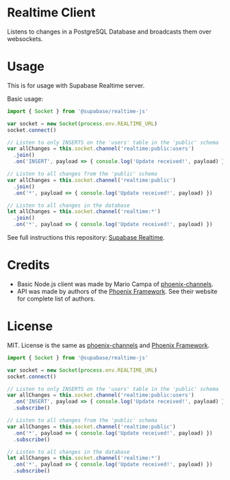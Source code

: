 # Realtime Client

Listens to changes in a PostgreSQL Database and broadcasts them over websockets.

# Usage

This is for usage with Supabase Realtime server.

Basic usage:

```js
import { Socket } from '@supabase/realtime-js'

var socket = new Socket(process.env.REALTIME_URL)
socket.connect()

// Listen to only INSERTS on the 'users' table in the 'public' schema
var allChanges = this.socket.channel('realtime:public:users')
  .join()
  .on('INSERT', payload => { console.log('Update received!', payload) })

// Listen to all changes from the 'public' schema
var allChanges = this.socket.channel('realtime:public')
  .join()
  .on('*', payload => { console.log('Update received!', payload) })

// Listen to all changes in the database
let allChanges = this.socket.channel('realtime:*')
  .join()
  .on('*', payload => { console.log('Update received!', payload) })
```

See full instructions this repository: [Supabase Realtime](https://github.com/supabase/realtime).

# Credits

- Basic Node.js client was made by Mario Campa of [phoenix-channels](github.com/mcampa/phoenix-client).
- API was made by authors of the [Phoenix Framework](http://www.phoenixframework.org/). See their website for complete list of authors.

# License

MIT. License is the same as [phoenix-channels](https://github.com/mcampa/phoenix-client) and [Phoenix Framework](https://phoenixframework.org/).



```js
import { Socket } from '@supabase/realtime-js'

var socket = new Socket(process.env.REALTIME_URL)
socket.connect()

// Listen to only INSERTS on the 'users' table in the 'public' schema
var allChanges = this.socket.channel('realtime:public:users')
  .on('INSERT', payload => { console.log('Update received!', payload) })
  .subscribe()

// Listen to all changes from the 'public' schema
var allChanges = this.socket.channel('realtime:public')
  .on('*', payload => { console.log('Update received!', payload) })
  .subscribe()

// Listen to all changes in the database
let allChanges = this.socket.channel('realtime:*')
  .on('*', payload => { console.log('Update received!', payload) })
  .subscribe()
```